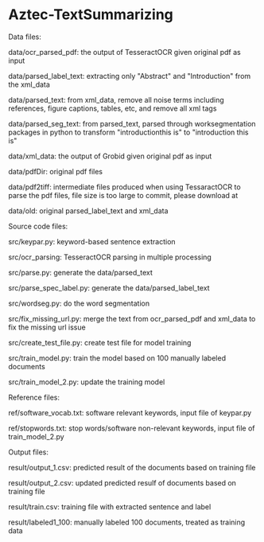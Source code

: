 # Aztec-TextSummarizing

Data files:

data/ocr_parsed_pdf: the output of TesseractOCR given original pdf as input

data/parsed_label_text: extracting only "Abstract" and "Introduction" from the xml_data

data/parsed_text: from xml_data, remove all noise terms including references, figure captions, tables, etc, and remove all xml tags

data/parsed_seg_text: from parsed_text, parsed through worksegmentation packages in python to transform "introductionthis is" to "introduction this is"

data/xml_data: the output of Grobid given original pdf as input

data/pdfDir: original pdf files

data/pdf2tiff: intermediate files produced when using TessaractOCR to parse the pdf files, file size is too large to commit, please download at

data/old: original parsed_label_text and xml_data



Source code files: 

src/keypar.py: keyword-based sentence extraction

src/ocr_parsing: TesseractOCR parsing in multiple processing

src/parse.py: generate the data/parsed_text

src/parse_spec_label.py: generate the data/parsed_label_text

src/wordseg.py: do the word segmentation

src/fix_missing_url.py: merge the text from ocr_parsed_pdf and xml_data to fix the missing url issue

src/create_test_file.py: create test file for model training

src/train_model.py: train the model based on 100 manually labeled documents

src/train_model_2.py: update the training model 



Reference files:

ref/software_vocab.txt: software relevant keywords, input file of keypar.py

ref/stopwords.txt: stop words/software non-relevant keywords, input file of train_model_2.py



Output files:

result/output_1.csv: predicted result of the documents based on training file

result/output_2.csv: updated predicted resulf of documents based on training file

result/train.csv: training file with extracted sentence and label

result/labeled1_100: manually labeled 100 documents, treated as training data
